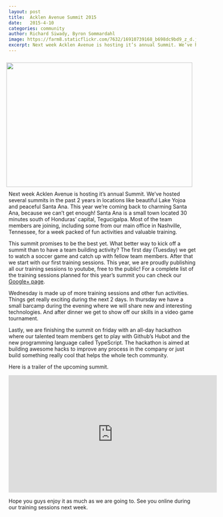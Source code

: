 ```yaml
---
layout: post
title:  Acklen Avenue Summit 2015
date:   2015-4-10
categories: community
author: Richard Siwady, Byron Sommardahl
image: https://farm8.staticflickr.com/7632/16910739168_b698dc9bd9_z_d.jpg
excerpt: Next week Acklen Avenue is hosting it’s annual Summit. We’ve hosted several summits in the past 2 years in locations like beautiful Lake Yojoa and peaceful Santa Ana...
---
```

<img src='https://farm9.staticflickr.com/8652/16135206135_df5c1509ab_z_d.jpg' style="float: right; padding: 10px;" width="500" height="334" />

Next week Acklen Avenue is hosting it’s annual Summit. We’ve hosted several summits in the past 2 years in locations like beautiful Lake Yojoa and peaceful Santa Ana. This year we’re coming back to charming Santa Ana, because we can’t get enough! Santa Ana is a small town located 30 minutes south of Honduras’ capital, Tegucigalpa. Most of the team members are joining, including some from our main office in Nashville, Tennessee, for a week packed of fun activities and valuable training.

This summit promises to be the best yet. What better way to kick off a summit than to have a team building activity? The first day (Tuesday) we get to watch a soccer game and catch up with fellow team members. After that we start with our first training sessions. This year, we are proudly publishing all our training sessions to youtube, free to the public! For a complete list of the training sessions planned for this year’s summit you can check our [Google+ page](https://www.google.com/+Acklenavenue). 

Wednesday is made up of more training sessions and other fun activities. Things get really exciting during the next 2 days. In thursday we have a small barcamp during the evening where we will share new and interesting technologies. And after dinner we get to show off our skills in a video game tournament. 

Lastly, we are finishing the summit on friday with an all-day hackathon where our talented team members get to play with Github’s Hubot and the new programming language called TypeScript. The hackathon is aimed at building awesome hacks to improve any process in the company or just build something really cool that helps the whole tech community. 

Here is a trailer of the upcoming summit. 

<iframe width="560" height="315" src="https://www.youtube.com/embed/GjEmBESKXGM" frameborder="0" allowfullscreen></iframe>

Hope you guys enjoy it as much as we are going to. See you online during our training sessions next week. 


